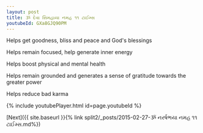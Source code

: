 ```yaml
---
layout: post
title: ૐ દેવા સિમહાયા નમહ ૧૧ ટાઈમ્સ
youtubeId: GXa8GJQ90PM
---
```

 
 
Helps get goodness, bliss and peace and God's blessings
 
Helps remain focused, help generate inner energy 
 
Helps boost physical and mental health 
 
Helps remain grounded and generates a sense of gratitude towards the greater power 
 
Helps reduce bad karma
 
 
 
 


{% include youtubePlayer.html id=page.youtubeId %}
 
[Next]({{ site.baseurl }}{% link  split2/_posts/2015-02-27-ૐ નરર્ષભયા નમહ ૧૧ ટાઈમ્સ.md%})
 
